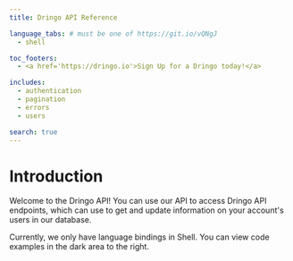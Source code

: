 ```yaml
---
title: Dringo API Reference

language_tabs: # must be one of https://git.io/vQNgJ
  - shell

toc_footers:
  - <a href='https://dringo.io'>Sign Up for a Dringo today!</a>

includes:
  - authentication
  - pagination
  - errors
  - users

search: true
---
```


# Introduction

Welcome to the Dringo API! You can use our API to access Dringo API endpoints, which can use to get and update information on your account's users in our database.

Currently, we only have language bindings in Shell. You can view code examples in the dark area to the right.
